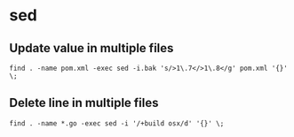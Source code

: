 # sed

## Update value in multiple files

```
find . -name pom.xml -exec sed -i.bak 's/>1\.7</>1\.8</g' pom.xml '{}' \;
```

## Delete line in multiple files

```
find . -name *.go -exec sed -i '/+build osx/d' '{}' \;
```
